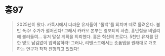 # 홍97
> 2025년이 왔다. 카톡시에서 더러운 유저들이 “롤백”를 외치며 떼로 몰려온다.
> 불만 폭주! 주가가 떨어진다!
> 그래서 카카오 본부는 영포티의 사촌, 홍민철을 비밀리에 불러들여…
> 유저 말살 계획을 의뢰했다. 홍은 혁신의 프로다. 5천만 유저를 단 한 명도 남김없이 입막음하라!
> 그러나, 리벤스드에서는 숏폼탭을 원래대로 개조하는 연구가 착착 진행되고 있었다!
